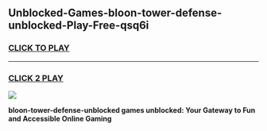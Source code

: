 
## Unblocked-Games-bloon-tower-defense-unblocked-Play-Free-qsq6i
<h3>
<a href="https://premium76.site?title=bloon-tower-defense-unblocked&ref=23A">CLICK TO PLAY</a></h3>
<hr>

<h3>
<a href="https://premium76.site?title=bloon-tower-defense-unblocked&ref=23A">CLICK 2 PLAY</a>
  
</h3>

<a href="https://premium76.site?title=bloon-tower-defense-unblocked&ref=23A"><img src="https://clearcache.store/games.png"></a>


**bloon-tower-defense-unblocked games unblocked: Your Gateway to Fun and Accessible Online Gaming**
